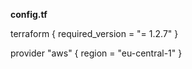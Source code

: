 **config.tf**

terraform {
  required_version = "= 1.2.7"
}

provider "aws" {
  region = "eu-central-1"
}

